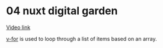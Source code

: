 # 04 nuxt digital garden

[Video link](https://www.egghead.io/lessons/egghead-04-nuxt-digital-garden-71ad75a4?pl=build-a-digital-garden-with-nuxt-and-nuxt-content-module-9b67f0de)

<TimeStamp start="01:30" end="01:40">

[v-for](https://vuejs.org/v2/guide/list.html#Mapping-an-Array-to-Elements-with-v-for) is used to loop through a list of items based on an array. 

</TimeStamp>